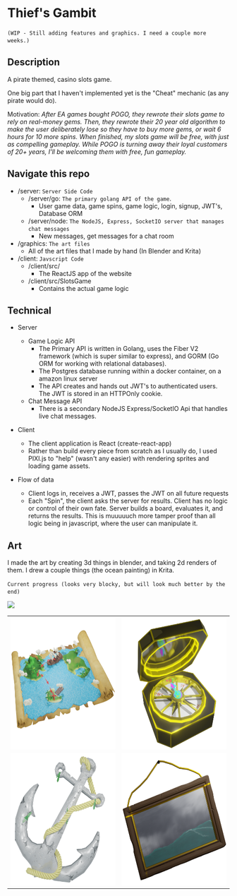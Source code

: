 # Thief's Gambit

`(WIP - Still adding features and graphics. I need a couple more weeks.)`

## Description

A pirate themed, casino slots game.

One big part that I haven't implemented yet is the "Cheat" mechanic (as any pirate would do).

Motivation: _After EA games bought POGO, they rewrote their slots game to rely on real-money gems. Then, they rewrote their 20 year old algorithm to make the user deliberately lose so they have to buy more gems, or wait 6 hours for 10 more spins. When finished, my slots game will be free, with just as compelling gameplay. While POGO is turning away their loyal customers of 20+ years, I'll be welcoming them with free, fun gameplay._

## Navigate this repo

- /server: `Server Side Code`
  - /server/go: `The primary golang API of the game`.
    - User game data, game spins, game logic, login, signup, JWT's, Database ORM
  - /server/node: `The NodeJS, Express, SocketIO server that manages chat messages`
    - New messages, get messages for a chat room
- /graphics: `The art files`
  - All of the art files that I made by hand (In Blender and Krita)
- /client: `Javscript Code`
  - /client/src/
    - The ReactJS app of the website
  - /client/src/SlotsGame
    - Contains the actual game logic

## Technical

- Server
  - Game Logic API
    - The Primary API is written in Golang, uses the Fiber V2 framework (which is super similar to express), and GORM (Go ORM for working with relational databases).
    - The Postgres database running within a docker container, on a amazon linux server
    - The API creates and hands out JWT's to authenticated users. The JWT is stored in an HTTPOnly cookie.
  - Chat Message API
    - There is a secondary NodeJS Express/SocketIO Api that handles live chat messages.
- Client
  - The client application is React (create-react-app)
  - Rather than build every piece from scratch as I usually do, I used PIXI.js to "help" (wasn't any easier) with rendering sprites and loading game assets.

- Flow of data
  - Client logs in, receives a JWT, passes the JWT on all future requests
  - Each "Spin", the client asks the server for results. Client has no logic or control of their own fate. Server builds a board, evaluates it, and returns the results. This is muuuuuch more tamper proof than all logic being in javascript, where the user can manipulate it.

## Art

I made the art by creating 3d things in blender, and taking 2d renders of them. I drew a couple things (the ocean painting) in Krita.

`Current progress (looks very blocky, but will look much better by the end)`

<img src="./readme/progress.png" />

<table>
  <tbody>
    <tr>
    <td>
      <img src="./graphics/blender/Treasure%20Map/Treasure%20Map%20Render.png" width="300" height="300" />
    </td>
    <td>
      <img src="./graphics/blender/Compass/Compass%20Render.png" width="300" height="300" />
    </td>
    </tr>
    <tr>
    <td>
      <img src="./graphics/blender/Anchor/Anchor%20Render.png" width="300" height="300" />
    </td>
    <td>
      <img src="./graphics/blender/PictureFrame/render.png" width="300" height="300" />
    </td>
    </tr>
  </tbody>
</table>